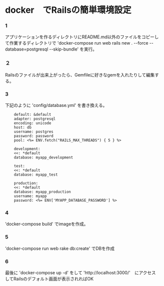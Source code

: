 # docker　でRailsの簡単環境設定

### 1
アプリケーションを作るディレクトリにREADME.md以外のファイルをコピーして作業するディレクトリで 'docker-compose run web rails new . --force --database=postgresql --skip-bundle' を実行。

### ２
Railsのファイルが出来上がったら、Gemfileに好きなgemを入れたりして編集する。

### 3
下記のように 'config/database.yml' を書き換える。 

        default: &default
        adapter: postgresql
        encoding: unicode
        host: db
        username: postgres
        password: password
        pool: <%= ENV.fetch("RAILS_MAX_THREADS") { 5 } %>
        
        development:
        <<: *default
        database: myapp_development

        test:
        <<: *default
        database: myapp_test

        production:
        <<: *default
        database: myapp_production
        username: myapp
        password: <%= ENV['MYAPP_DATABASE_PASSWORD'] %>

### 4
 'docker-compose build' でimageを作成。

 ### 5
 'docker-compose run web rake db:create' でDBを作成

 ### 6
 最後に 'docker-compose up -d' をして 'http://localhost:3000/'　にアクセスしてRailsのデフォルト画面が表示されればOK
